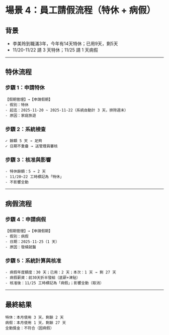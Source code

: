 # 場景 4：員工請假流程（特休 + 病假）

## 背景
- 李美玲到職滿3年，今年有14天特休；已用9天，剩5天
- 11/20-11/22 請 3 天特休；11/25 請 1 天病假

---

## 特休流程

### 步驟 1：申請特休
```
【假期管理】→【申請假期】
- 假別：特休
- 起迄：2025-11-20 ~ 2025-11-22（系統自動計 3 天，排除週末）
- 原因：家庭旅遊
```

### 步驟 2：系統檢查
```
✓ 餘額 5 天 → 足夠
✓ 日期不重疊 → 送管理員審核
```

### 步驟 3：核准與影響
```
- 特休餘額：5 → 2 天
- 11/20~22 工時標記為「特休」
- 不影響全勤
```

---

## 病假流程

### 步驟 4：申請病假
```
【假期管理】→【申請假期】
- 假別：病假
- 日期：2025-11-25（1 天）
- 原因：發燒就醫
```

### 步驟 5：系統計算與核准
```
- 病假年度額度：30 天；已用：2 天；本次：1 天 → 剩 27 天
- 病假薪資：前30天折半發給（底薪+津貼）
- 核准後：11/25 工時標記為「病假」；影響全勤（取消）
```

---

## 最終結果
```
特休：本月使用 3 天，剩餘 2 天
病假：本月使用 1 天，剩餘 27 天
全勤獎金：不符合（因病假）
```
